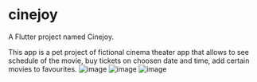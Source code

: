# cinejoy

A Flutter project named Cinejoy. 

This app is a pet project of fictional cinema theater app that allows to see schedule of the movie, buy tickets on choosen date and time, add certain movies to favourites.
![image](https://github.com/user-attachments/assets/44ce50a7-2233-4a28-82b5-27e56442261e)
![image](https://github.com/user-attachments/assets/b93e32ad-b6c3-4aad-9036-80c65305da62)
![image](https://github.com/user-attachments/assets/2842ece5-e2c2-4b35-b6cf-fa7901d4b72a)
